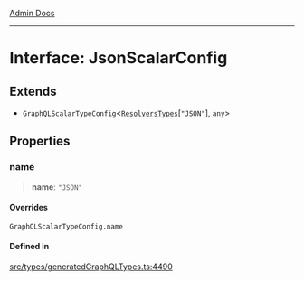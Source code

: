 [Admin Docs](/)

***

# Interface: JsonScalarConfig

## Extends

- `GraphQLScalarTypeConfig`\<[`ResolversTypes`](../type-aliases/ResolversTypes.md)\[`"JSON"`\], `any`\>

## Properties

### name

> **name**: `"JSON"`

#### Overrides

`GraphQLScalarTypeConfig.name`

#### Defined in

[src/types/generatedGraphQLTypes.ts:4490](https://github.com/Suyash878/talawa-api/blob/cfd688207611ba245c99edd8dbaccb2cdbf6a043/src/types/generatedGraphQLTypes.ts#L4490)
